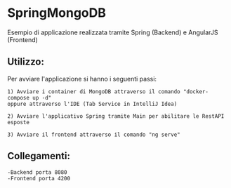 # SpringMongoDB

Esempio di applicazione realizzata tramite Spring (Backend) e AngularJS (Frontend)

## Utilizzo:
Per avviare l'applicazione si hanno i seguenti passi:

    1) Avviare i container di MongoDB attraverso il comando "docker-compose up -d" 
    oppure attraverso l'IDE (Tab Service in IntelliJ Idea)

    2) Avviare l'applicativo Spring tramite Main per abilitare le RestAPI esposte

    3) Avviare il frontend attraverso il comando "ng serve"

## Collegamenti:

    -Backend porta 8080
    -Frontend porta 4200